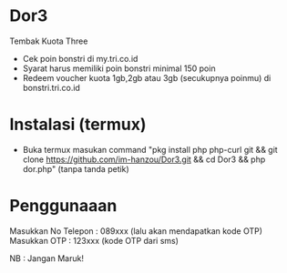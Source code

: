 # Dor3
Tembak Kuota Three
- Cek poin bonstri di my.tri.co.id
- Syarat harus memiliki poin bonstri minimal 150 poin
- Redeem voucher kuota 1gb,2gb atau 3gb (secukupnya poinmu) di bonstri.tri.co.id

# Instalasi (termux)
- Buka termux masukan command "pkg install php php-curl git && git clone https://github.com/im-hanzou/Dor3.git && cd Dor3 && php dor.php" (tanpa tanda petik)

# Penggunaaan
Masukkan No Telepon : 089xxx (lalu akan mendapatkan kode OTP)
Masukkan OTP : 123xxx (kode OTP dari sms)

NB : Jangan Maruk!
